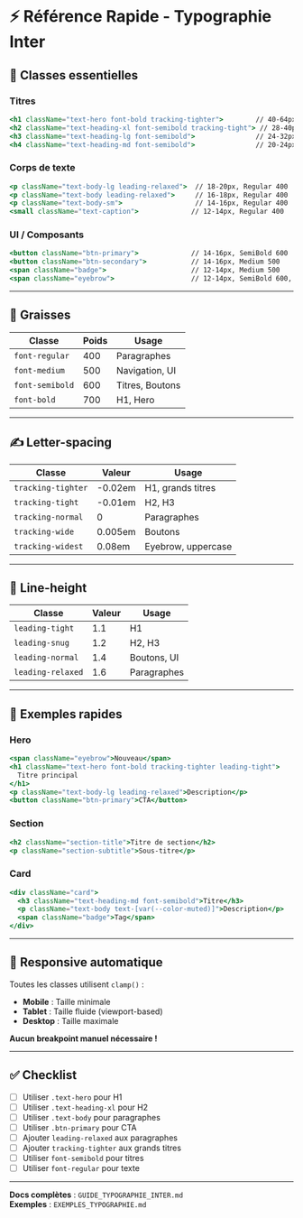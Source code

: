 # ⚡ Référence Rapide - Typographie Inter

## 🎯 Classes essentielles

### Titres
```jsx
<h1 className="text-hero font-bold tracking-tighter">        // 40-64px, Bold 700
<h2 className="text-heading-xl font-semibold tracking-tight"> // 28-40px, SemiBold 600
<h3 className="text-heading-lg font-semibold">               // 24-32px, SemiBold 600
<h4 className="text-heading-md font-semibold">               // 20-24px, SemiBold 600
```

### Corps de texte
```jsx
<p className="text-body-lg leading-relaxed">  // 18-20px, Regular 400
<p className="text-body leading-relaxed">     // 16-18px, Regular 400
<p className="text-body-sm">                  // 14-16px, Regular 400
<small className="text-caption">             // 12-14px, Regular 400
```

### UI / Composants
```jsx
<button className="btn-primary">             // 14-16px, SemiBold 600
<button className="btn-secondary">           // 14-16px, Medium 500
<span className="badge">                     // 12-14px, Medium 500
<span className="eyebrow">                   // 12-14px, SemiBold 600, uppercase
```

---

## 📏 Graisses

| Classe | Poids | Usage |
|--------|-------|-------|
| `font-regular` | 400 | Paragraphes |
| `font-medium` | 500 | Navigation, UI |
| `font-semibold` | 600 | Titres, Boutons |
| `font-bold` | 700 | H1, Hero |

---

## ✍️ Letter-spacing

| Classe | Valeur | Usage |
|--------|--------|-------|
| `tracking-tighter` | -0.02em | H1, grands titres |
| `tracking-tight` | -0.01em | H2, H3 |
| `tracking-normal` | 0 | Paragraphes |
| `tracking-wide` | 0.005em | Boutons |
| `tracking-widest` | 0.08em | Eyebrow, uppercase |

---

## 📐 Line-height

| Classe | Valeur | Usage |
|--------|--------|-------|
| `leading-tight` | 1.1 | H1 |
| `leading-snug` | 1.2 | H2, H3 |
| `leading-normal` | 1.4 | Boutons, UI |
| `leading-relaxed` | 1.6 | Paragraphes |

---

## 🎨 Exemples rapides

### Hero
```jsx
<span className="eyebrow">Nouveau</span>
<h1 className="text-hero font-bold tracking-tighter leading-tight">
  Titre principal
</h1>
<p className="text-body-lg leading-relaxed">Description</p>
<button className="btn-primary">CTA</button>
```

### Section
```jsx
<h2 className="section-title">Titre de section</h2>
<p className="section-subtitle">Sous-titre</p>
```

### Card
```jsx
<div className="card">
  <h3 className="text-heading-md font-semibold">Titre</h3>
  <p className="text-body text-[var(--color-muted)]">Description</p>
  <span className="badge">Tag</span>
</div>
```

---

## 📱 Responsive automatique

Toutes les classes utilisent `clamp()` :
- **Mobile** : Taille minimale
- **Tablet** : Taille fluide (viewport-based)
- **Desktop** : Taille maximale

**Aucun breakpoint manuel nécessaire !**

---

## ✅ Checklist

- [ ] Utiliser `.text-hero` pour H1
- [ ] Utiliser `.text-heading-xl` pour H2
- [ ] Utiliser `.text-body` pour paragraphes
- [ ] Utiliser `.btn-primary` pour CTA
- [ ] Ajouter `leading-relaxed` aux paragraphes
- [ ] Ajouter `tracking-tighter` aux grands titres
- [ ] Utiliser `font-semibold` pour titres
- [ ] Utiliser `font-regular` pour texte

---

**Docs complètes** : `GUIDE_TYPOGRAPHIE_INTER.md`  
**Exemples** : `EXEMPLES_TYPOGRAPHIE.md`